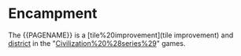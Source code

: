 # Encampment

The {{PAGENAME}} is a [tile%20improvement](tile improvement) and [district](district) in the "[Civilization%20%28series%29](Civilization)" games.